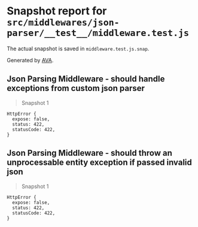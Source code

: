 # Snapshot report for `src/middlewares/json-parser/__test__/middleware.test.js`

The actual snapshot is saved in `middleware.test.js.snap`.

Generated by [AVA](https://ava.li).

## Json Parsing Middleware - should handle exceptions from custom json parser

> Snapshot 1

    HttpError {
      expose: false,
      status: 422,
      statusCode: 422,
    }

## Json Parsing Middleware - should throw an unprocessable entity exception if passed invalid json

> Snapshot 1

    HttpError {
      expose: false,
      status: 422,
      statusCode: 422,
    }
